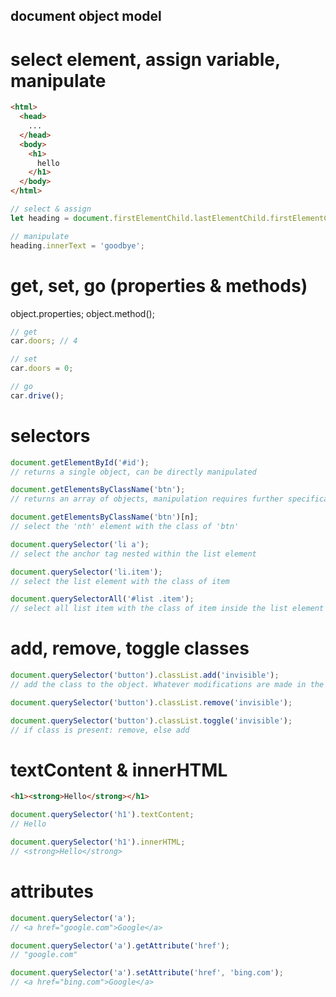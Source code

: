 ## document object model

# select element, assign variable, manipulate

```html
<html>
  <head>
    ...
  </head>
  <body>
    <h1>
      hello
    </h1>
  </body>
</html>
```

```js
// select & assign
let heading = document.firstElementChild.lastElementChild.firstElementChild;

// manipulate
heading.innerText = 'goodbye';
```

# get, set, go (properties & methods)

object.properties;
object.method();

```js
// get
car.doors; // 4

// set
car.doors = 0;

// go
car.drive();
```

# selectors

```js
document.getElementById('#id');
// returns a single object, can be directly manipulated

document.getElementsByClassName('btn');
// returns an array of objects, manipulation requires further specification

document.getElementsByClassName('btn')[n];
// select the 'nth' element with the class of 'btn'

document.querySelector('li a');
// select the anchor tag nested within the list element

document.querySelector('li.item');
// select the list element with the class of item

document.querySelectorAll('#list .item');
// select all list item with the class of item inside the list element with the id of list
```

# add, remove, toggle classes

```js
document.querySelector('button').classList.add('invisible');
// add the class to the object. Whatever modifications are made in the CSS will then be applied

document.querySelector('button').classList.remove('invisible');

document.querySelector('button').classList.toggle('invisible');
// if class is present: remove, else add
```

# textContent & innerHTML

```html
<h1><strong>Hello</strong></h1>
```

```js
document.querySelector('h1').textContent;
// Hello

document.querySelector('h1').innerHTML;
// <strong>Hello</strong>
```

# attributes

```js
document.querySelector('a');
// <a href="google.com">Google</a>

document.querySelector('a').getAttribute('href');
// "google.com"

document.querySelector('a').setAttribute('href', 'bing.com');
// <a href="bing.com">Google</a>
```
